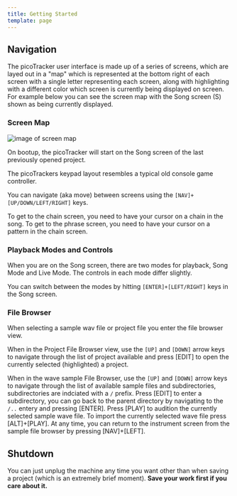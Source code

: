 ```yaml
---
title: Getting Started
template: page
---
```


## Navigation

The picoTracker user interface is made up of a series of screens, which are layed out in a "map" which is represented at the bottom right of each screen with a single letter representing each screen, along with highlighting with a different color which screen is currently being displayed on screen. For example below you can see the screen map with the Song screen (S) shown as being currently displayed.


### Screen Map

![image of screen map](/image/screenmap.png)

On bootup, the picoTracker will start on the Song screen of the last previously opened project.

The picoTrackers keypad layout resembles a typical old console game controller.

You can navigate (aka move) between screens using the `[NAV]+[UP/DOWN/LEFT/RIGHT]` keys.

To get to the chain screen, you need to have your cursor on a chain in the song. To get to the phrase screen, you need to have your cursor on a pattern in the chain screen.

### Playback Modes and Controls

When you are on the Song screen, there are two modes for playback, Song Mode and Live Mode. The controls in each mode differ slightly.

You can switch between the modes by hitting `[ENTER]+[LEFT/RIGHT]` keys in the Song screen.

### File Browser 

When selecting a sample wav file or project file you enter the file browser view.

When in the Project File Browser view, use the `[UP]` and `[DOWN]` arrow keys to navigate through the list of project available and press [EDIT] to open the currently selected (highlighted) a project. 

When in the wave sample File Browser,  use the `[UP]` and `[DOWN]` arrow keys to navigate through the list of available sample files and subdirectories, subdirectories are indciated with a `/` prefix. Press [EDIT] to enter a subdirectory, you can go back to the parent directory by navigating to the `/..` entery and pressing [ENTER]. Press [PLAY] to audition the currently selected sample wave file. To import the currently selected wave file press [ALT]+[PLAY]. At any time, you can return to the instrument screen from the sample file browser by pressing [NAV]+[LEFT].


## Shutdown
You can just unplug the machine any time you want other than when saving a project (which is an extremely brief moment). **Save your work first if you care about it.**